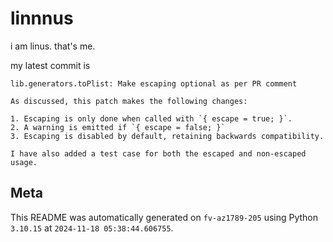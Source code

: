 # linnnus

i am linus. that's me.

my latest commit is

```
lib.generators.toPlist: Make escaping optional as per PR comment

As discussed, this patch makes the following changes:

1. Escaping is only done when called with `{ escape = true; }`.
2. A warning is emitted if `{ escape = false; }`
3. Escaping is disabled by default, retaining backwards compatibility.

I have also added a test case for both the escaped and non-escaped
usage.
```

## Meta

This README was automatically generated on `fv-az1789-205` using Python
`3.10.15` at `2024-11-18 05:38:44.606755`.
